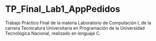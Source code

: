 # TP_Final_Lab1_AppPedidos

Trabajo Práctico Final de la materia Laboratorio de Computación I, de la carrera Tecnicatura Universitaria en Programación de la Universidad Tecnológica Nacional, realizado en lenguaje C.
